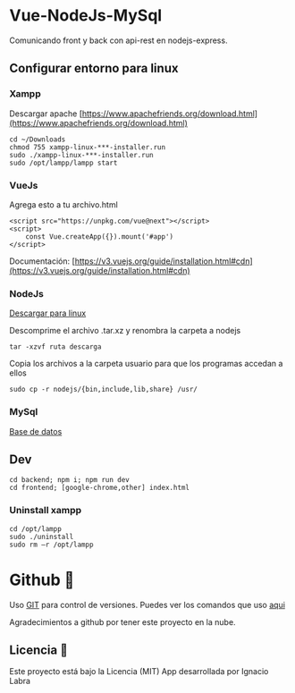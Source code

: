 # Vue-NodeJs-MySql

Comunicando front y back con api-rest en nodejs-express.

## Configurar entorno para linux

### Xampp

Descargar apache [https://www.apachefriends.org/download.html](https://www.apachefriends.org/download.html)
		
	cd ~/Downloads
	chmod 755 xampp-linux-***-installer.run
	sudo ./xampp-linux-***-installer.run
	sudo /opt/lampp/lampp start

### VueJs

Agrega esto a tu archivo.html

	<script src="https://unpkg.com/vue@next"></script>
	<script>
		const Vue.createApp({}).mount('#app')
	</script>

Documentación: [https://v3.vuejs.org/guide/installation.html#cdn](https://v3.vuejs.org/guide/installation.html#cdn)

### NodeJs

[Descargar para linux](https://nodejs.org/es/)

Descomprime el archivo .tar.xz y renombra la carpeta a nodejs 

	tar -xzvf ruta descarga

Copia los archivos a la carpeta usuario para que los programas accedan a ellos
	
	sudo cp -r nodejs/{bin,include,lib,share} /usr/

### MySql

[Base de datos](./crear%20bd.sql)


## Dev
	cd backend; npm i; npm run dev
	cd frontend; [google-chrome,other] index.html


### Uninstall xampp

	cd /opt/lampp
	sudo ./uninstall
	sudo rm –r /opt/lampp



# Github 📌

Uso [GIT](https://git-scm.com/) para control de versiones.
Puedes ver los comandos que uso [aqui](https://nacholabraweb.000webhostapp.com/Tutoriales)

Agradecimientos a github por tener este proyecto en la nube.

## Licencia 📄

Este proyecto está bajo la Licencia (MIT)
App desarrollada por Ignacio Labra